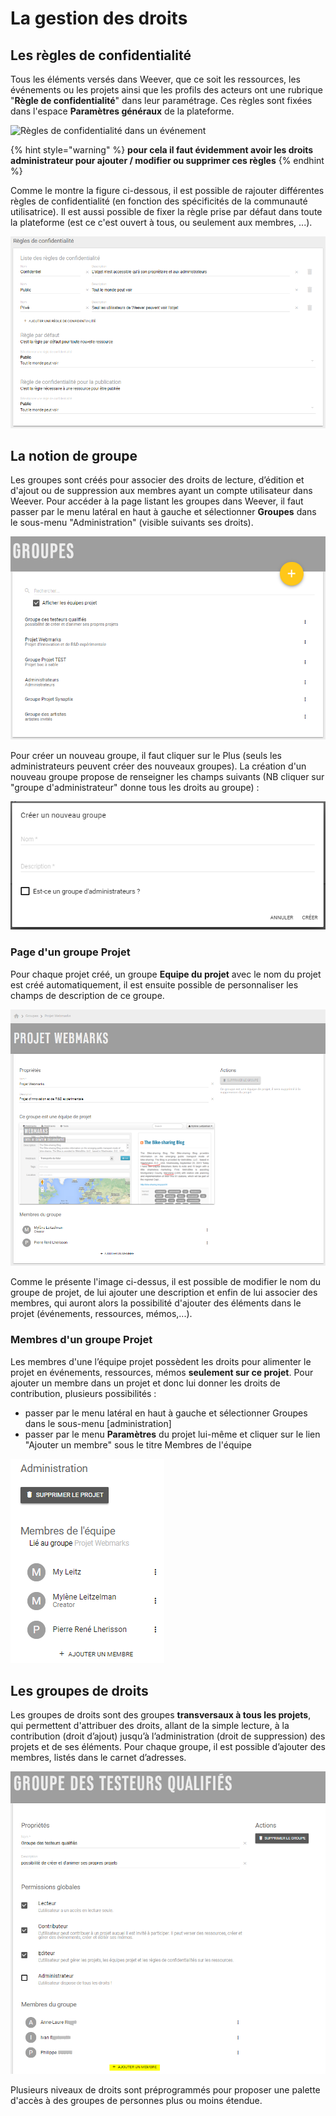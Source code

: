 # La gestion des droits

## Les règles de confidentialité

Tous les éléments versés dans Weever, que ce soit les ressources, les événements ou les projets ainsi que les profils des acteurs ont une rubrique "**Règle de confidentialité**" dans leur paramétrage. Ces règles sont fixées dans l'espace **Paramètres généraux** de la plateforme.

![R&#xE8;gles de confidentialit&#xE9; dans un &#xE9;v&#xE9;nement](https://lh6.googleusercontent.com/zEK7zKafyTKykvHqXezgP5U0lfl1gw5d3bRlernKXZkZWmpFNDRwaLhOMhdUbysRMEhS2aRuR1sWYL_46DhyKPdVnH0YDLLYfKdTrbuhzlENWMX-kE6BRdafyZUMjI40e922VGFpbr0)

{% hint style="warning" %}
**pour cela il faut évidemment avoir les droits administrateur pour ajouter / modifier ou supprimer ces règles**
{% endhint %}

Comme le montre la figure ci-dessous, il est possible de rajouter différentes règles de confidentialité \(en fonction des spécificités de la communauté utilisatrice\). Il est aussi possible de fixer la règle prise par défaut dans toute la plateforme \(est ce c'est ouvert à tous, ou seulement aux membres, ...\).

![Cr&#xE9;ation de r&#xE8;gles de confidentialit&#xE9;](../.gitbook/assets/image%20%2841%29.png)

## La notion de groupe

Les groupes sont créés pour associer des droits de lecture, d’édition et d'ajout ou de suppression aux membres ayant un compte utilisateur dans Weever. Pour accéder à la page listant les groupes dans Weever, il faut passer par le menu latéral en haut à gauche et sélectionner **Groupes** dans le sous-menu "Administration" \(visible suivants ses droits\).

![Pages Groupes](../.gitbook/assets/image%20%2853%29.png)

Pour créer un nouveau groupe, il faut cliquer sur le Plus \(seuls les administrateurs peuvent créer des nouveaux groupes\). La création d'un nouveau groupe propose de renseigner les champs suivants \(NB cliquer sur "groupe d'administrateur" donne tous les droits au groupe\) : 

![](../.gitbook/assets/image%20%2836%29.png)

### Page d'un groupe Projet

Pour chaque projet créé, un groupe **Equipe du projet** avec le nom du projet est créé automatiquement, il est ensuite possible de personnaliser les champs de description de ce groupe.

![Page d&apos;un groupe projet](../.gitbook/assets/image%20%285%29.png)

Comme le présente l'image ci-dessus, il est possible de modifier le nom du groupe de projet, de lui ajouter une description et enfin de lui associer des membres, qui auront alors la possibilité d'ajouter des éléments dans le projet \(événements, ressources, mémos,...\).

### Membres d'un groupe Projet

Les membres d'une l’équipe projet possèdent les droits pour alimenter le projet en événements, ressources, mémos **seulement sur ce projet**. Pour ajouter un membre dans un projet et donc lui donner les droits de contribution, plusieurs possibilités : 

* passer par le menu latéral en haut à gauche et sélectionner Groupes dans le sous-menu \[administration\]
* passer par le menu **Paramètres** du projet lui-même et cliquer sur le lien "Ajouter un membre" sous le titre Membres de l'équipe

![Ajouter un membre &#xE0; partir de l&apos;onglet Param&#xE8;tres d&apos;un projet](../.gitbook/assets/image%20%2818%29.png)

## Les groupes de droits

Les groupes de droits sont des groupes **transversaux à tous les projets**, qui permettent d'attribuer des droits, allant de la simple lecture, à la contribution \(droit d’ajout\) jusqu’à l’administration \(droit de suppression\) des projets et de ses éléments. Pour chaque groupe, il est possible d’ajouter des membres, listés dans le carnet d’adresses.

![Exemple d&apos;un groupe avec les droits &#xE9;tendues d&apos;&#xE9;dition](../.gitbook/assets/image%20%2860%29.png)

Plusieurs niveaux de droits sont préprogrammés pour proposer une palette d'accès à des groupes de personnes plus ou moins étendue.

